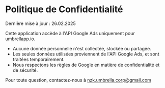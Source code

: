 # Politique de Confidentialité  

Dernière mise à jour : 26.02.2025  

Cette application accède à l'API Google Ads uniquement pour umbrellapp.io.  

- Aucune donnée personnelle n'est collectée, stockée ou partagée.  
- Les seules données utilisées proviennent de l'API Google Ads, et sont traitées temporairement.  
- Nous respectons les règles de Google en matière de confidentialité et de sécurité.  

Pour toute question, contactez-nous à nzk.umbrella.corp@gmail.com  
